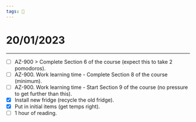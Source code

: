 ```yaml
---
tags: 📆
---
```


# 20/01/2023
---

- [ ] AZ-900 > Complete Section 6 of the course (expect this to take 2 pomodoros).
- [ ] AZ-900. Work learning time - Complete Section 8 of the course (minimum).
- [ ] AZ-900. Work learning time - Start Section 9 of the course (no pressure to get further than this).
- [x] Install new fridge (recycle the old fridge).
- [x] Put in initial items (get temps right).
- [ ] 1 hour of reading.

